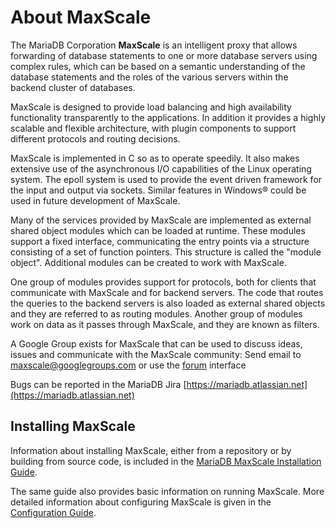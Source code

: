 # About MaxScale
The MariaDB Corporation **MaxScale** is an intelligent proxy that allows forwarding of database statements to one or more database servers using complex rules, which can be based on a semantic understanding of the database statements and the roles of the various servers within the backend cluster of databases.

MaxScale is designed to provide load balancing and high availability functionality transparently to the applications. In addition it provides a highly scalable and flexible architecture, with plugin components to support different protocols and routing decisions.

MaxScale is implemented in C so as to operate speedily. It also makes extensive use of the asynchronous I/O capabilities of the Linux operating system. The epoll system is used to provide the event driven framework for the input and output via sockets. Similar features in Windows&reg; could be used in future development of MaxScale.

Many of the services provided by MaxScale are implemented as external shared object modules which can be loaded at runtime. These modules support a fixed interface, communicating the entry points via a structure consisting of a set of function pointers. This structure is called the "module object". Additional modules can be created to work with MaxScale.

One group of modules provides support for protocols, both for clients that communicate with MaxScale and for backend servers. The code that routes the queries to the backend servers is also loaded as external shared objects and they are referred to as routing modules. Another group of modules work on data as it passes through MaxScale, and they are known as filters.

A Google Group exists for MaxScale that can be used to discuss ideas, issues and communicate with the MaxScale community:
Send email to [maxscale@googlegroups.com](mailto:maxscale@googlegroups.com)
	or use the [forum](http://groups.google.com/forum/#!forum/maxscale) interface
	
Bugs can be reported in the MariaDB Jira
	[https://mariadb.atlassian.net](https://mariadb.atlassian.net)

## Installing MaxScale
Information about installing MaxScale, either from a repository or by building from source code, is included in the [MariaDB MaxScale Installation Guide](../Getting-Started/MariaDB-MaxScale-Installation-Guide.md).

The same guide also provides basic information on running MaxScale. More detailed information about configuring MaxScale is given in the [Configuration Guide](/Documentation/Getting-Started/Configuration-Guide.md).


